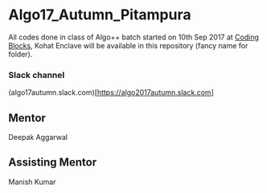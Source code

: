 # Algo17_Autumn_Pitampura
All codes done in class of Algo++ batch started on 10th Sep 2017 at [Coding Blocks](https://codingblocks.com/), Kohat Enclave will be available in this repository (fancy name for folder).

### Slack channel
(algo17autumn.slack.com)[https://algo2017autumn.slack.com]

## Mentor
Deepak Aggarwal

## Assisting Mentor
Manish Kumar